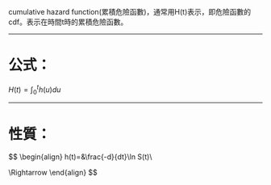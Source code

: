 cumulative hazard function(累積危險函數)，通常用H(t)表示，即危險函數的cdf。表示在時間t時的累積危險函數。
- - -
# 公式：
$H(t)=\int^t_0 h(u)du$
- - -
# 性質：
$$
\begin{align}
h(t)=&\frac{-d}{dt}\ln S(t)\\

\Rightarrow
\end{align}
$$